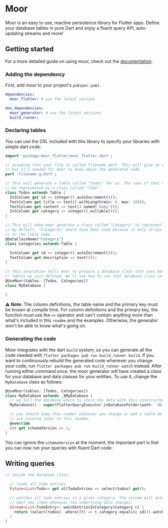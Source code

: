 # Moor

Moor is an easy to use, reactive persistence library for Flutter apps. Define your database tables in pure Dart and 
enjoy a fluent query API, auto-updating streams and more!

## Getting started
For a more detailed guide on using moor, check out the [documentation](https://moor.simonbinder.eu/).
### Adding the dependency
First, add moor to your project's `pubspec.yaml`.
```yaml
dependencies:
  moor_flutter: # use the latest version

dev_dependencies:
  moor_generator: # use the latest versions
  build_runner: 
```

### Declaring tables
You can use the DSL included with this library to specify your libraries with simple
dart code:
```dart
import 'package:moor_flutter/moor_flutter.dart';

// assuming that your file is called filename.dart. This will give an error at first,
// but it's needed for moor to know about the generated code
part 'filename.g.dart'; 

// this will generate a table called "todos" for us. The rows of that table will
// be represented by a class called "Todo".
class Todos extends Table {
  IntColumn get id => integer().autoIncrement()();
  TextColumn get title => text().withLength(min: 6, max: 10)();
  TextColumn get content => text().named('body')();
  IntColumn get category => integer().nullable()();
}

// This will make moor generate a class called "Category" to represent a row in this table.
// By default, "Categorie" would have been used because it only strips away the trailing "s"
// in the table name.
@DataClassName("Category")
class Categories extends Table {
  
  IntColumn get id => integer().autoIncrement()();
  TextColumn get description => text()();
}

// this annotation tells moor to prepare a database class that uses both of the
// tables we just defined. We'll see how to use that database class in a moment.
@UseMoor(tables: [Todos, Categories])
class MyDatabase {
  
}
```

__⚠️ Note:__ The column definitions, the table name and the primary key must be known at
compile time. For column definitions and the primary key, the function must use the `=>`
operator and can't contain anything more than what's included in this `readme` and the
examples. Otherwise, the generator won't be able to know what's going on.

### Generating the code
Moor integrates with the dart `build` system, so you can generate all the code needed with 
`flutter packages pub run build_runner build`. If you want to continuously rebuild the generated code
whenever you change your code, run `flutter packages pub run build_runner watch` instead.
After running either command once, the moor generator will have created a class for your
database and data classes for your entities. To use it, change the `MyDatabase` class as
follows:
```dart
@UseMoor(tables: [Todos, Categories])
class MyDatabase extends _$MyDatabase {
  // we tell the database where to store the data with this constructor
  MyDatabase() : super(FlutterQueryExecutor.inDatabaseFolder(path: 'db.sqlite'));

  // you should bump this number whenever you change or add a table definition. Migrations
  // are covered later in this readme.
  @override
  int get schemaVersion => 1; 
}
```
You can ignore the `schemaVersion` at the moment, the important part is that you can
now run your queries with fluent Dart code:
## Writing queries
```dart
// inside the database class:

  // loads all todo entries
  Future<List<Todo>> get allTodoEntries => select(todos).get();

  // watches all todo entries in a given category. The stream will automatically
  // emit new items whenever the underlying data changes.
  Stream<List<TodoEntry>> watchEntriesInCategory(Category c) {
    return (select(todos)..where((t) => t.category.equals(c.id))).watch();
  }
}
```
